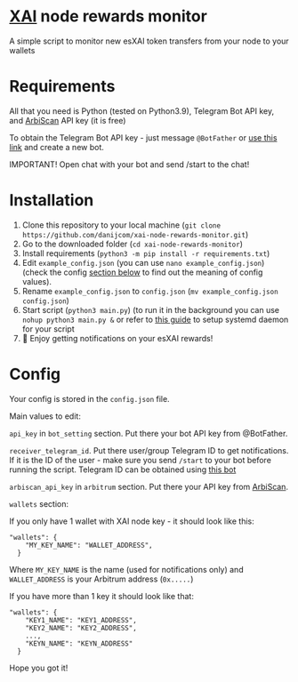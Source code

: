# [XAI](https://xai.games/sentrynodes) node rewards monitor
A simple script to monitor new esXAI token transfers from your node to your wallets

# Requirements
All that you need is Python (tested on Python3.9), Telegram Bot API key, and [ArbiScan](https://arbiscan.io/) API key (it is free)

To obtain the Telegram Bot API key - just message `@BotFather` or [use this link](https://telegram.me/BotFather) and create a new bot. 

IMPORTANT! Open chat with your bot and send /start to the chat!

# Installation
1. Clone this repository to your local machine (`git clone https://github.com/danijcom/xai-node-rewards-monitor.git`)
2. Go to the downloaded folder (`cd xai-node-rewards-monitor`)
3. Install requirements (`python3 -m pip install -r requirements.txt`)
4. Edit `example_config.json` (you can use `nano example_config.json`) (check the config [section below](https://github.com/danijcom/xai-node-rewards-monitor?tab=readme-ov-file#config) to find out the meaning of config values).
5. Rename `example_config.json` to `config.json` (`mv example_config.json config.json`)
6. Start script (`python3 main.py`) (to run it in the background you can use `nohup python3 main.py &` or refer to [this guide](https://medium.com/codex/setup-a-python-script-as-a-service-through-systemctl-systemd-f0cc55a42267) to setup systemd daemon for your script
7. 🥳 Enjoy getting notifications on your esXAI rewards!

# Config
Your config is stored in the `config.json` file.

Main values to edit: 

`api_key` in `bot_setting` section. Put there your bot API key from @BotFather.

`receiver_telegram_id`. Put there user/group Telegram ID to get notifications. If it is the ID of the user - make sure you send `/start` to your bot before running the script. Telegram ID can be obtained using [this bot](https://t.me/myidbot)

`arbiscan_api_key` in `arbitrum` section. Put there your API key from [ArbiScan](https://arbiscan.io/).

`wallets` section:

If you only have 1 wallet with XAI node key - it should look like this:
```
"wallets": {
    "MY_KEY_NAME": "WALLET_ADDRESS",
  }
```

Where `MY_KEY_NAME` is the name (used for notifications only) and `WALLET_ADDRESS` is your Arbitrum address (`0x.....`)


If you have more than 1 key it should look like that:
```
"wallets": {
    "KEY1_NAME": "KEY1_ADDRESS",
    "KEY2_NAME": "KEY2_ADDRESS",
    ...,
    "KEYN_NAME": "KEYN_ADDRESS"
  }
```

Hope you got it!
